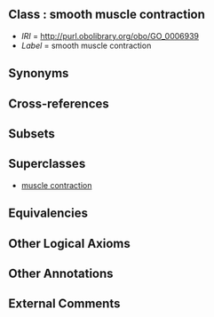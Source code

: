 
## Class : smooth muscle contraction

 * *IRI* = http://purl.obolibrary.org/obo/GO_0006939
 * *Label* = smooth muscle contraction

## Synonyms


## Cross-references


## Subsets


## Superclasses

 * [muscle contraction](../../GO/36/GO_0006936.md)

## Equivalencies


## Other Logical Axioms


## Other Annotations


## External Comments


